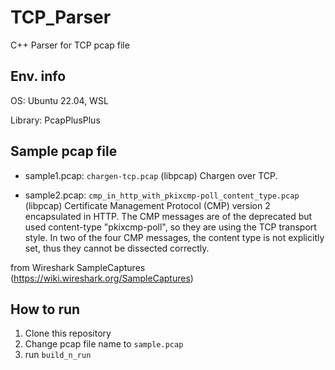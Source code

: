 # TCP_Parser

C++ Parser for TCP pcap file

## Env. info
OS: Ubuntu 22.04, WSL

Library: PcapPlusPlus

## Sample pcap file
  - sample1.pcap: `chargen-tcp.pcap` (libpcap) Chargen over TCP.
  
  - sample2.pcap: `cmp_in_http_with_pkixcmp-poll_content_type.pcap` (libpcap) Certificate Management Protocol (CMP) version 2 encapsulated in HTTP. The CMP messages are of the deprecated but used content-type "pkixcmp-poll", so they are using the TCP transport style. In two of the four CMP messages, the content type is not explicitly set, thus they cannot be dissected correctly.

from Wireshark SampleCaptures (https://wiki.wireshark.org/SampleCaptures)

## How to run
1. Clone this repository
2. Change pcap file name to `sample.pcap`
3. run `build_n_run`
